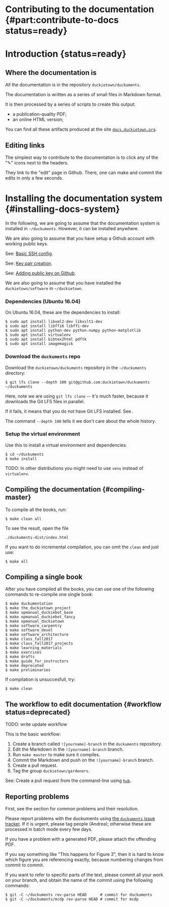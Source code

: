# Contributing to the documentation {#part:contribute-to-docs status=ready}

# Introduction {status=ready}

## Where the documentation is

All the documentation is in the repository `duckietown/duckuments`.

The documentation is written as a series of small files in Markdown format.

It is then processed by a series of scripts to create this output:

* a publication-quality PDF;
* an online HTML version;

You can find all these artifacts produced at the site [`docs.duckietown.org`](http://docs.duckietown.org).


## Editing links

The simplest way to contribute to the documentation is to click any of the "✎" icons next to the headers.

They link to the "edit" page in Github. There, one can make and commit the edits in only a few seconds.


# Installing the documentation system {#installing-docs-system}

In the following, we are going to assume that the documentation system is installed in `~/duckuments`. However, it can be installed anywhere.

We are also going to assume that you have setup a Github account with working public keys.

See: [Basic SSH config](#ssh-local-configuration).

See: [Key pair creation](#howto-create-key-pair).
 
See: [Adding public key on Github](#howto-add-pubkey-to-github).


We are also going to assume that you have installed the `duckietown/software` in `~/duckietown`.

### Dependencies (Ubuntu 16.04)

On Ubuntu 16.04, these are the dependencies to install:

    $ sudo apt install libxml2-dev libxslt1-dev
    $ sudo apt install libffi6 libffi-dev
    $ sudo apt install python-dev python-numpy python-matplotlib
    $ sudo apt install virtualenv
    $ sudo apt install bibtex2html pdftk
    $ sudo apt install imagemagick

### Download the `duckuments` repo

Download the `duckietown/duckuments` repository in the `~/duckuments` directory:

    $ git lfs clone --depth 100 git@github.com:duckietown/duckuments ~/duckuments

Here, note we are using `git lfs clone` -- it's much faster, because it downloads the Git LFS files in parallel.

If it fails, it means that you do not have Git LFS installed. See [](#git-lfs).

The command `--depth 100` tells it we don't care about the whole history.


### Setup the virtual environment

Use this to install a virtual environment and dependencies:

    $ cd ~/duckuments
    $ make install    

TODO: In other distributions you might need to use `venv` instead of `virtualenv`.


## Compiling the documentation   {#compiling-master}

To compile all the books, run:

    $ make clean all 

To see the result, open the file

    ./duckuments-dist/index.html

If you want to do incremental compilation, you can omit the `clean` and just
use:

    $ make all
    
## Compiling a single book

After you have compiled all the books, 
you can use one of the following commands to re-compile one single book:

    $ make duckumentation
    $ make the_duckietown_project 
    $ make opmanual_duckiebot_base 
    $ make opmanual_duckiebot_fancy 
    $ make opmanual_duckietown 
    $ make software_carpentry 
    $ make software_devel 
    $ make software_architecture 
    $ make class_fall2017 
    $ make class_fall2017_projects 
    $ make learning_materials 
    $ make exercises 
    $ make drafts 
    $ make guide_for_instructors 
    $ make deprecated 
    $ make preliminaries

If compilation is unsuccesfull, try:

    $ make clean


## The workflow to edit documentation  {#workflow status=deprecated}

TODO: write update workflow

This is the basic workflow:

1. Create a branch called `![yourname]-branch` in the `duckuments` repository.
1. Edit the Markdown in the `![yourname]-branch` branch.
2. Run `make master` to make sure it compiles.
3. Commit the Markdown and push on the `![yourname]-branch`  branch.
4. Create a pull request.
5. Tag the group `duckietown/gardeners`.


See: Create a pull request from the command-line using [`hub`](#hub).


## Reporting problems

First, see the section <a href="#markduck-troubleshooting" class='name_number'></a> for
common problems and their resolution.

Please report problems with the duckuments using [the `duckuments` issue tracker][tracker].
If it is urgent, please tag people (Andrea); otherwise these are processed in batch mode every few days.

[tracker]: https://github.com/duckietown/duckuments/issues

If you have a problem with a generated PDF, please attach the offending PDF.

If you say something like "This happens for Figure 3", then it is hard to know which figure you are referencing exactly, because numbering changes from commit to commit.

If you want to refer to specific parts of the text, please commit all your work on your branch, and obtain the name of the commit using the following commands:

    $ git -C ~/duckuments rev-parse HEAD      # commit for duckuments
    $ git -C ~/duckuments/mcdp rev-parse HEAD # commit for mcdp
 
